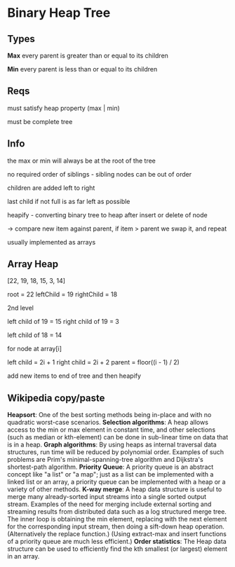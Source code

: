 # Binary Heap Tree


## Types

**Max** every parent is greater than or equal to its children

**Min** every parent is less than or equal to its children

## Reqs

must satisfy heap property (max | min)

must be complete tree

## Info


the max or min will always be at the root of the tree

no required order of siblings - sibling nodes can be out of order

children are added left to right

last child if not full is as far left as possible

heapify - converting binary tree to heap after insert or delete of node

-> compare new item against parent, if item > parent we swap it, and repeat

usually implemented as arrays

## Array Heap

[22, 19, 18, 15, 3, 14]

root = 22
leftChild = 19
rightChild = 18

2nd level

left child of 19 = 15
right child of 19 = 3

left child of 18 = 14



for node at array[i]

left child = 2i + 1
right child = 2i + 2
parent = floor((i - 1) / 2)


add new items to end of tree and then heapify


## Wikipedia copy/paste

**Heapsort**: One of the best sorting methods being in-place and with no quadratic worst-case scenarios.
**Selection algorithms**: A heap allows access to the min or max element in constant time, and other selections (such as median or kth-element) can be done in sub-linear time on data that is in a heap.
**Graph algorithms**: By using heaps as internal traversal data structures, run time will be reduced by polynomial order. Examples of such problems are Prim's minimal-spanning-tree algorithm and Dijkstra's shortest-path algorithm.
**Priority Queue**: A priority queue is an abstract concept like "a list" or "a map"; just as a list can be implemented with a linked list or an array, a priority queue can be implemented with a heap or a variety of other methods.
**K-way merge**: A heap data structure is useful to merge many already-sorted input streams into a single sorted output stream. Examples of the need for merging include external sorting and streaming results from distributed data such as a log structured merge tree. The inner loop is obtaining the min element, replacing with the next element for the corresponding input stream, then doing a sift-down heap operation. (Alternatively the replace function.) (Using extract-max and insert functions of a priority queue are much less efficient.)
**Order statistics**: The Heap data structure can be used to efficiently find the kth smallest (or largest) element in an array.